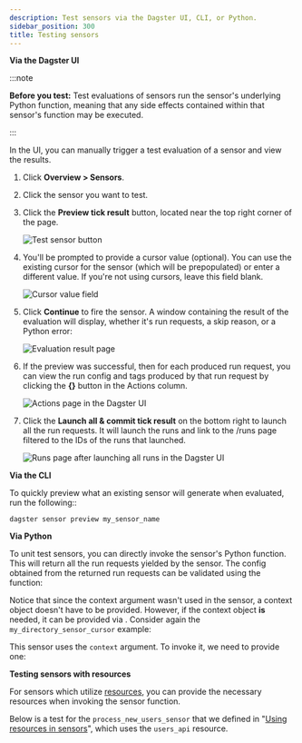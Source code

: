 ```yaml
---
description: Test sensors via the Dagster UI, CLI, or Python.
sidebar_position: 300
title: Testing sensors
---
```


<Tabs>
<TabItem value="Via the Dagster UI">

**Via the Dagster UI**

:::note

**Before you test:** Test evaluations of sensors run the sensor's underlying Python function, meaning that any side effects contained within that sensor's function may be executed.

:::

In the UI, you can manually trigger a test evaluation of a sensor and view the results.

1. Click **Overview > Sensors**.

2. Click the sensor you want to test.

3. Click the **Preview tick result** button, located near the top right corner of the page.

   ![Test sensor button](/images/guides/automate/sensors/test-sensor-button.png)

4. You'll be prompted to provide a cursor value (optional). You can use the existing cursor for the sensor (which will be prepopulated) or enter a different value. If you're not using cursors, leave this field blank.

   ![Cursor value field](/images/guides/automate/sensors/provide-cursor-page.png)

5. Click **Continue** to fire the sensor. A window containing the result of the evaluation will display, whether it's run requests, a skip reason, or a Python error:

   ![Evaluation result page](/images/guides/automate/sensors/eval-result-page.png)

6. If the preview was successful, then for each produced run request, you can view the run config and tags produced by that run request by clicking the **{}** button in the Actions column.

   ![Actions page in the Dagster UI](/images/guides/automate/sensors/actions-page.png)

7. Click the **Launch all & commit tick result** on the bottom right to launch all the run requests. It will launch the runs and link to the /runs page filtered to the IDs of the runs that launched.

   ![Runs page after launching all runs in the Dagster UI](/images/guides/automate/sensors/launch-all-page.png)

</TabItem>
<TabItem value="Via the CLI">

**Via the CLI**

To quickly preview what an existing sensor will generate when evaluated, run the following::

```shell
dagster sensor preview my_sensor_name
```

</TabItem>
<TabItem value="Via Python">

**Via Python**

To unit test sensors, you can directly invoke the sensor's Python function. This will return all the run requests yielded by the sensor. The config obtained from the returned run requests can be validated using the <PyObject section="execution" module="dagster" object="validate_run_config" /> function:

<CodeExample
  path="docs_snippets/docs_snippets/concepts/partitions_schedules_sensors/sensors/sensors.py"
  startAfter="start_sensor_testing"
  endBefore="end_sensor_testing"
/>

Notice that since the context argument wasn't used in the sensor, a context object doesn't have to be provided. However, if the context object **is** needed, it can be provided via <PyObject section="schedules-sensors" module="dagster" object="build_sensor_context" />. Consider again the `my_directory_sensor_cursor` example:

<CodeExample
  path="docs_snippets/docs_snippets/concepts/partitions_schedules_sensors/sensors/sensors.py"
  startAfter="start_cursor_sensors_marker"
  endBefore="end_cursor_sensors_marker"
/>

This sensor uses the `context` argument. To invoke it, we need to provide one:

<CodeExample
  path="docs_snippets/docs_snippets/concepts/partitions_schedules_sensors/sensors/sensors.py"
  startAfter="start_sensor_testing_with_context"
  endBefore="end_sensor_testing_with_context"
/>

**Testing sensors with resources**

For sensors which utilize [resources](/guides/build/external-resources/), you can provide the necessary resources when invoking the sensor function.

Below is a test for the `process_new_users_sensor` that we defined in "[Using resources in sensors](/guides/automate/sensors/using-resources-in-sensors)", which uses the `users_api` resource.

<CodeExample
  path="docs_snippets/docs_snippets/concepts/resources/pythonic_resources.py"
  startAfter="start_test_resource_on_sensor"
  endBefore="end_test_resource_on_sensor"
  dedent="4"
/>

</TabItem>
</Tabs>
